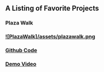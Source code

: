 
##  A Listing of Favorite Projects
### Plaza Walk
###  [![PlazaWalk]/assets/plazawalk.png](https://www.youtube.com/watch?v=clG0zYToX9M)
###  [Github Code](https://github.com/flocela/PlazaWalkCCode)
###  [Demo Video](https://www.youtube.com/watch?v=clG0zYToX9M)


